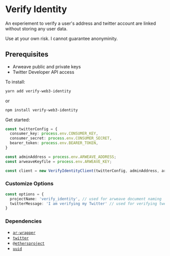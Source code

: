 # Verify Identity
An experiement to verify a user's address and twitter account are linked without storing any user data.

Use at your own risk. I cannot guarantee anonyminity.

## Prerequisites
- Arweave public and private keys
- Twitter Developer API access

To install:
```bash
yarn add verify-web3-identity
```
or
```bash
npm install verify-web3-identity
```

Get started:
```ts
const twitterConfig = {
  consumer_key: process.env.CONSUMER_KEY,
  consumer_secret: process.env.CONSUMER_SECRET,
  bearer_token: process.env.BEARER_TOKEN,
}

const adminAddress = process.env.ARWEAVE_ADDRESS;
const arweaveKeyfile = process.env.ARWEAVE_KEY;

const client = new VerifyIdentityClient(twitterConfig, adminAddress, arweaveKeyfile);
```

### Customize Options
```ts
const options = {
  projectName: 'verify_identity', // used for arweave document naming
  twitterMessage: 'I am verifying my Twitter' // used for verifying tweets
}
```

### Dependencies
- [`ar-wrapper`](https://github.com/verses-xyz/ar-wrapper)
- [`twitter`](https://github.com/desmondmorris/node-twitter)
- [`@ethersproject`](https://github.com/ethers-io/ethers.js)
- [`uuid`](https://github.com/uuidjs/uuid)
